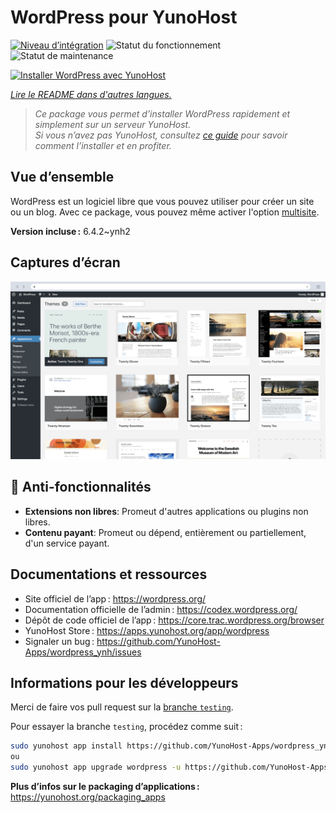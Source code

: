 <!--
Nota bene : ce README est automatiquement généré par <https://github.com/YunoHost/apps/tree/master/tools/readme_generator>
Il NE doit PAS être modifié à la main.
-->

# WordPress pour YunoHost

[![Niveau d’intégration](https://dash.yunohost.org/integration/wordpress.svg)](https://dash.yunohost.org/appci/app/wordpress) ![Statut du fonctionnement](https://ci-apps.yunohost.org/ci/badges/wordpress.status.svg) ![Statut de maintenance](https://ci-apps.yunohost.org/ci/badges/wordpress.maintain.svg)

[![Installer WordPress avec YunoHost](https://install-app.yunohost.org/install-with-yunohost.svg)](https://install-app.yunohost.org/?app=wordpress)

*[Lire le README dans d'autres langues.](./ALL_README.md)*

> *Ce package vous permet d’installer WordPress rapidement et simplement sur un serveur YunoHost.*  
> *Si vous n’avez pas YunoHost, consultez [ce guide](https://yunohost.org/install) pour savoir comment l’installer et en profiter.*

## Vue d’ensemble

WordPress est un logiciel libre que vous pouvez utiliser pour créer un site ou un blog.
Avec ce package, vous pouvez même activer l'option [multisite](https://codex.wordpress.org/Glossary#Multisite).


**Version incluse :** 6.4.2~ynh2

## Captures d’écran

![Capture d’écran de WordPress](./doc/screenshots/screen-themes.png)

## :red_circle: Anti-fonctionnalités

- **Extensions non libres**: Promeut d'autres applications ou plugins non libres.
- **Contenu payant**: Promeut ou dépend, entièrement ou partiellement, d'un service payant.

## Documentations et ressources

- Site officiel de l’app : <https://wordpress.org/>
- Documentation officielle de l’admin : <https://codex.wordpress.org/>
- Dépôt de code officiel de l’app : <https://core.trac.wordpress.org/browser>
- YunoHost Store : <https://apps.yunohost.org/app/wordpress>
- Signaler un bug : <https://github.com/YunoHost-Apps/wordpress_ynh/issues>

## Informations pour les développeurs

Merci de faire vos pull request sur la [branche `testing`](https://github.com/YunoHost-Apps/wordpress_ynh/tree/testing).

Pour essayer la branche `testing`, procédez comme suit :

```bash
sudo yunohost app install https://github.com/YunoHost-Apps/wordpress_ynh/tree/testing --debug
ou
sudo yunohost app upgrade wordpress -u https://github.com/YunoHost-Apps/wordpress_ynh/tree/testing --debug
```

**Plus d’infos sur le packaging d’applications :** <https://yunohost.org/packaging_apps>

